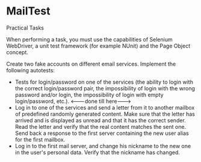 # MailTest

Practical Tasks

When performing a task, you must use the capabilities of Selenium WebDriver, 
a unit test framework (for example NUnit) and the Page Object concept.

Create two fake accounts on different email services.
Implement the following autotests:
 - Tests for login/password on one of the services (the ability to login with the correct login/password pair, 
 the impossibility of login with the wrong password and/or login, 
 the impossibility of login with empty login/password, etc.).
 <---done till here--->
 - Log in to one of the services and send a letter from it to another mailbox of predefined randomly generated content. 
 Make sure that the letter has arrived and is displayed as unread and that it has the correct sender. 
 Read the letter and verify that the real content matches the sent one. 
 Send back a response to the first server containing the new user alias for the first mailbox.
 - Log in to the first mail server, and change his nickname to the new one in the user's personal data. 
 Verify that the nickname has changed.